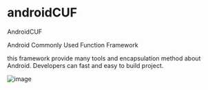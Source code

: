 # androidCUF
AndroidCUF

Android Commonly Used Function Framework

this framework provide many tools and encapsulation method about Android.
Developers can fast and easy to build project.

 ![image](https://github.com/paipianwang/passw0rd/image/frame.png)

